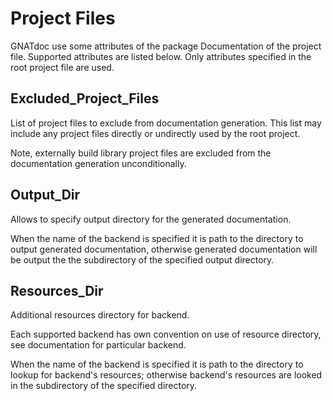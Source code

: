 # Project Files

GNATdoc use some attributes of the package Documentation of the project file.
Supported attributes are listed below. Only attributes specified in the root
project file are used.

## Excluded_Project_Files

List of project files to exclude from documentation generation. This list may
include any project files directly or undirectly used by the root project.

Note, externally build library project files are excluded from the
documentation generation unconditionally.

## Output_Dir

Allows to specify output directory for the generated documentation.

When the name of the backend is specified it is path to the directory to output
generated documentation, otherwise generated documentation will be output the
the subdirectory of the specified output directory.

## Resources_Dir

Additional resources directory for backend.

Each supported backend has own convention on use of resource directory, see
documentation for particular backend.

When the name of the backend is specified it is path to the directory to lookup
for backend's resources; otherwise backend's resources are looked in the
subdirectory of the specified directory.
